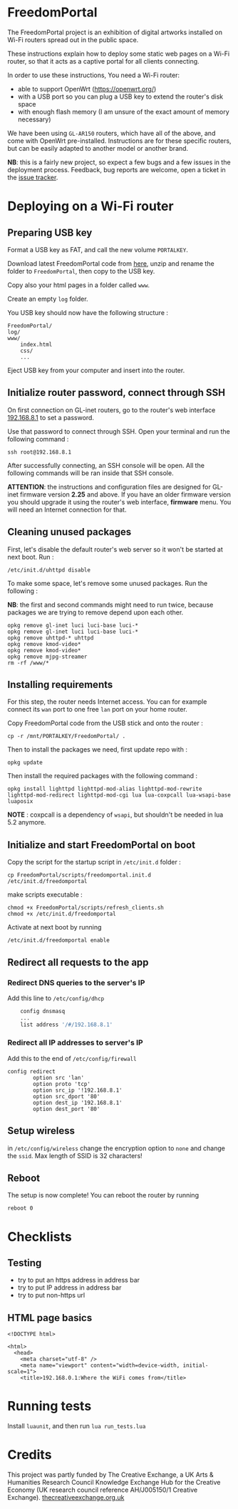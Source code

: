 FreedomPortal
==============

The FreedomPortal project is an exhibition of digital artworks installed on Wi-Fi routers spread out in the public space.

These instructions explain how to deploy some static web pages on a Wi-Fi router, so that it acts as a captive portal for all clients connecting.

In order to use these instructions, You need a Wi-Fi router:

- able to support OpenWrt (https://openwrt.org/)
- with a USB port so you can plug a USB key to extend the router's disk space
- with enough flash memory (I am unsure of the exact amount of memory necessary)

We have been using `GL-AR150` routers, which have all of the above, and come with OpenWrt pre-installed. Instructions are for these specific routers, but can be easily adapted to another model or another brand.

**NB**: this is a fairly new project, so expect a few bugs and a few issues in the deployment process. Feedback, bug reports are welcome, open a ticket in the [issue tracker](https://github.com/sebpiq/FreedomPortal/issues).


Deploying on a Wi-Fi router
==============================


Preparing USB key
--------------------

Format a USB key as FAT, and call the new volume `PORTALKEY`.

Download latest FreedomPortal code from [here](https://github.com/sebpiq/FreedomPortal/archive/master.zip), unzip and rename the folder to `FreedomPortal`, then copy to the USB key.

Copy also your html pages in a folder called `www`.

Create an empty `log` folder.

You USB key should now have the following structure :

```
FreedomPortal/
log/
www/
    index.html
    css/
    ...
```

Eject USB key from your computer and insert into the router.


Initialize router password, connect through SSH
------------------------------------------------

On first connection on GL-inet routers, go to the router's web interface [192.168.8.1](http://192.168.8.1) to set a password.

Use that password to connect through SSH. Open your terminal and run the following command :

```
ssh root@192.168.8.1
```

After successfully connecting, an SSH console will be open. All the following commands will be ran inside that SSH console.

**ATTENTION**: the instructions and configuration files are designed for GL-inet firmware version **2.25** and above. If you have an older firmware version you should upgrade it using the router's web interface, **firmware** menu. You will need an Internet connection for that.

Cleaning unused packages
----------------------------

First, let's disable the default router's web server so it won't be started at next boot. Run :

```
/etc/init.d/uhttpd disable
```

To make some space, let's remove some unused packages. Run the following :

**NB**: the first and second commands might need to run twice, because packages we are trying to remove depend upon each other.

```
opkg remove gl-inet luci luci-base luci-*
opkg remove gl-inet luci luci-base luci-*
opkg remove uhttpd-* uhttpd
opkg remove kmod-video*
opkg remove kmod-video*
opkg remove mjpg-streamer
rm -rf /www/*
```


Installing requirements
--------------------------

For this step, the router needs Internet access. You can for example connect its `wan` port to one free `lan` port on your home router.

Copy FreedomPortal code from the USB stick and onto the router :

```
cp -r /mnt/PORTALKEY/FreedomPortal/ .
```

Then to install the packages we need, first update repo with :

```
opkg update
```

Then install the required packages with the following command :

```
opkg install lighttpd lighttpd-mod-alias lighttpd-mod-rewrite lighttpd-mod-redirect lighttpd-mod-cgi lua lua-coxpcall lua-wsapi-base luaposix
```

**NOTE** : coxpcall is a dependency of `wsapi`, but shouldn't be needed in lua 5.2 anymore.


Initialize and start FreedomPortal on boot
-------------------------------------------

Copy the script for the startup script in `/etc/init.d` folder :

```
cp FreedomPortal/scripts/freedomportal.init.d /etc/init.d/freedomportal
```

make scripts executable :

```
chmod +x FreedomPortal/scripts/refresh_clients.sh
chmod +x /etc/init.d/freedomportal
```

Activate at next boot by running

```
/etc/init.d/freedomportal enable
```


Redirect all requests to the app
------------------------------------

### Redirect DNS queries to the server's IP

Add this line to `/etc/config/dhcp`

```bash
    config dnsmasq
    ...
    list address '/#/192.168.8.1'
```


### Redirect all IP addresses to server's IP

Add this to the end of `/etc/config/firewall`

```
config redirect
        option src 'lan'
        option proto 'tcp'
        option src_ip '!192.168.8.1'
        option src_dport '80'
        option dest_ip '192.168.8.1'
        option dest_port '80'
```


Setup wireless
-----------------

in `/etc/config/wireless` change the encryption option to `none` and change the `ssid`. Max length of SSID is 32 characters!


Reboot
-------

The setup is now complete! You can reboot the router by running

```
reboot 0
```

Checklists
=============

Testing
-----------

- try to put an https address in address bar
- try to put IP address in address bar
- try to put non-https url


HTML page basics
-------------------

```
<!DOCTYPE html>

<html>
  <head>
    <meta charset="utf-8" />
    <meta name="viewport" content="width=device-width, initial-scale=1">
    <title>192.168.0.1:Where the WiFi comes from</title>
```

Running tests
===============

Install `luaunit`, and then run `lua run_tests.lua`

Credits
==========

This project was partly funded by The Creative Exchange, a UK Arts & Humanities Research Council Knowledge Exchange Hub for the Creative Economy (UK research council reference AH/J005150/1 Creative Exchange). [thecreativeexchange.org.uk](http://thecreativeexchange.org.uk)
